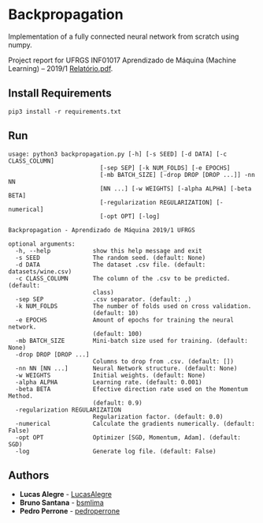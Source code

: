 # Backpropagation

Implementation of a fully connected neural network from scratch using numpy. 

Project report for UFRGS INF01017 Aprendizado de Máquina (Machine Learning) – 2019/1 [Relatório.pdf](https://github.com/LucasAlegre/backpropagation/blob/master/Relat%C3%B3rio.pdf).

## Install Requirements

```
pip3 install -r requirements.txt
```

## Run

```
usage: python3 backpropagation.py [-h] [-s SEED] [-d DATA] [-c CLASS_COLUMN]
                          [-sep SEP] [-k NUM_FOLDS] [-e EPOCHS]
                          [-mb BATCH_SIZE] [-drop DROP [DROP ...]] -nn NN
                          [NN ...] [-w WEIGHTS] [-alpha ALPHA] [-beta BETA]
                          [-regularization REGULARIZATION] [-numerical]
                          [-opt OPT] [-log]

Backpropagation - Aprendizado de Máquina 2019/1 UFRGS

optional arguments:
  -h, --help            show this help message and exit
  -s SEED               The random seed. (default: None)
  -d DATA               The dataset .csv file. (default: datasets/wine.csv)
  -c CLASS_COLUMN       The column of the .csv to be predicted. (default:
                        class)
  -sep SEP              .csv separator. (default: ,)
  -k NUM_FOLDS          The number of folds used on cross validation.
                        (default: 10)
  -e EPOCHS             Amount of epochs for training the neural network.
                        (default: 100)
  -mb BATCH_SIZE        Mini-batch size used for training. (default: None)
  -drop DROP [DROP ...]
                        Columns to drop from .csv. (default: [])
  -nn NN [NN ...]       Neural Network structure. (default: None)
  -w WEIGHTS            Initial weights. (default: None)
  -alpha ALPHA          Learning rate. (default: 0.001)
  -beta BETA            Efective direction rate used on the Momentum Method.
                        (default: 0.9)
  -regularization REGULARIZATION
                        Regularization factor. (default: 0.0)
  -numerical            Calculate the gradients numerically. (default: False)
  -opt OPT              Optimizer [SGD, Momentum, Adam]. (default: SGD)
  -log                  Generate log file. (default: False)

```

## Authors

* **Lucas Alegre** - [LucasAlegre](https://github.com/LucasAlegre)
* **Bruno Santana** - [bsmlima](https://github.com/bsmlima)
* **Pedro Perrone** - [pedroperrone](https://github.com/pedroperrone)



